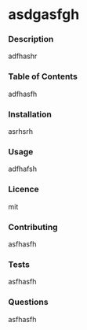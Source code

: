 
# asdgasfgh

### Description
adfhashr

### Table of Contents
adfhasfh

### Installation
asrhsrh

### Usage
adfhafsh

### Licence
mit

### Contributing 
asfhasfh

### Tests
asfhasfh

### Questions
asfhasfh
